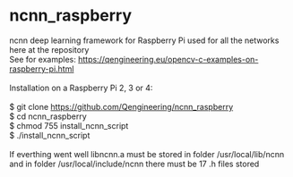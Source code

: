 # ncnn_raspberry
ncnn deep learning framework for Raspberry Pi used for all the networks here at the repository <br/> 
See for examples: https://qengineering.eu/opencv-c-examples-on-raspberry-pi.html <br/> 
<br/> Installation on a Raspberry Pi 2, 3 or 4: <br/> <br/>
$ git clone https://github.com/Qengineering/ncnn_raspberry <br/>
$ cd ncnn_raspberry <br/>
$ chmod 755 install_ncnn_script <br/>
$ ./install_ncnn_script <br/> <br/>
If everthing went well libncnn.a must be stored in folder /usr/local/lib/ncnn <br/>
and in folder /usr/local/include/ncnn there must be 17 .h files stored

